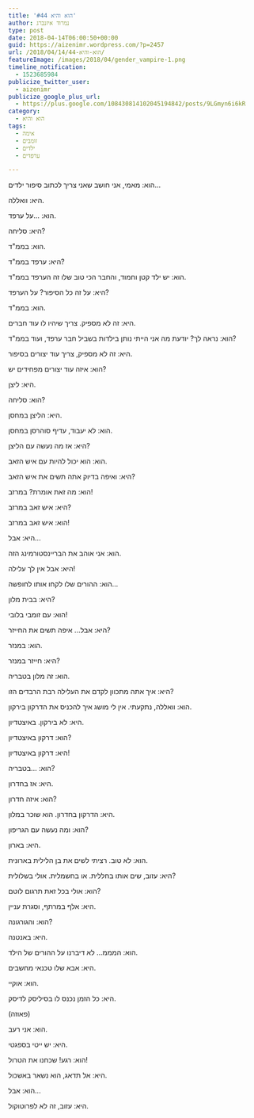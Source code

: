 ```yaml
---
title: 'הוא והיא #44'
author: נמרוד איזנברג
type: post
date: 2018-04-14T06:00:50+00:00
guid: https://aizenimr.wordpress.com/?p=2457
url: /2018/04/14/הוא-והיא-44/
featureImage: /images/2018/04/gender_vampire-1.png
timeline_notification:
  - 1523685984
publicize_twitter_user:
  - aizenimr
publicize_google_plus_url:
  - https://plus.google.com/108430814102045194842/posts/9LGmyn6i6kR
category:
  - הוא והיא
tags:
  - אימה
  - זומבים
  - ילדים
  - ערפדים

---
```

הוא: מאמי, אני חושב שאני צריך לכתוב סיפור ילדים...

היא: וואללה.

הוא: ...על ערפד.

היא: סליחה?

הוא: בממ"ד.

היא: ערפד בממ"ד?

הוא: יש ילד קטן וחמוד, והחבר הכי טוב שלו זה הערפד בממ"ד.

היא: על זה כל הסיפור? על הערפד?

הוא: בממ"ד.

היא: זה לא מספיק. צריך שיהיו לו עוד חברים.

הוא: נראה לך? יודעת מה אני הייתי נותן בילדות בשביל חבר ערפד, ועוד בממ"ד?

היא: זה לא מספיק, צריך עוד יצורים בסיפור.

הוא: איזה עוד יצורים מפחידים יש?

היא: ליצן.

הוא: סליחה?

היא: הליצן במחסן.

הוא: לא יעבוד, עדיף סוהרסן במחסן.

היא: אז מה נעשה עם הליצן?

הוא: הוא יכול להיות עם איש הזאב.

היא: ואיפה בדיוק אתה תשים את איש הזאב?

הוא: מה זאת אומרת? במרזב!

היא: איש זאב במרזב?

הוא: איש זאב במרזב!

היא: אבל...

הוא: אני אוהב את הבריינסטורמינג הזה.

היא: אבל אין לך עלילה!

הוא: ההורים שלו לקחו אותו לחופשה...

היא: בבית מלון?

הוא: עם זומבי בלובי!

היא: אבל... איפה תשים את החייזר?

הוא: במנזר.

היא: חייזר במנזר?

הוא: זה מלון בטבריה.

היא: איך אתה מתכוון לקדם את העלילה רבת הרבדים הזו?

הוא: וואללה, נתקעתי. אין לי מושג איך להכניס את הדרקון בירקון.

היא: לא בירקון. באיצטדיון.

הוא: דרקון באיצטדיון?

היא: דרקון באיצטדיון!

הוא: ...בטבריה?

היא: אז בחדרון.

הוא: איזה חדרון?

היא: הדרקון בחדרון. הוא שוכר במלון.

הוא: ומה נעשה עם הגריפון?

היא: בארון.

הוא: לא טוב. רציתי לשים את בן הלילית בארונית.

היא: עזוב, שים אותו בחללית. או בחשמלית. אולי בשלולית?

הוא: אולי בכל זאת תרגום לוטם?

היא: אלף במרתף, וסגרת עניין.

הוא: והגורגונה?

היא: באנטנה.

הוא: המממ... לא דיברנו על ההורים של הילד.

היא: אבא שלו טכנאי מחשבים.

הוא: אוקיי.

היא: כל הזמן נכנס לו בסיליסק לדיסק.

(פאוזה)

הוא: אני רעב.

היא: יש ייטי בספגטי.

הוא: רגע! שכחנו את הטרול!

היא: אל תדאג, הוא נשאר באשכול.

הוא: אבל...

היא: עזוב, זה לא לפרוטוקול.